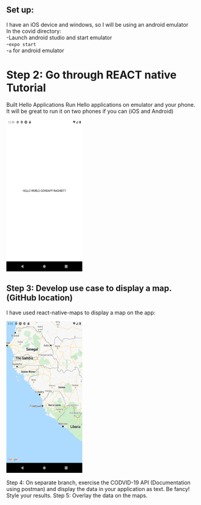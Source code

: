 ## Set up:
I have an iOS device and windows, so I will be using an android emulator  
In the covid directory:  
-Launch android studio and start emulator  
-`expo start`  
-`a`  for android emulator  





# Step 2:  Go through REACT native Tutorial
Built Hello Applications
Run Hello applications on emulator and your phone.
It will be great to run it on two phones if you can (iOS and Android)

<img src="https://github.com/BUEC500C1/codvid-app-rachidtt/blob/master/images/helloscreenshot.png" width="200" height="400" />

## Step 3:  Develop use case to display a map.  (GitHub location)

I have used react-native-maps to display a map on the app:


<img src="https://github.com/BUEC500C1/codvid-app-rachidtt/blob/master/images/mapscreenshot.png" width="200" height="400" />



Step 4:  On separate branch, exercise the CODVID-19 API (Documentation using postman) and display the data in your application as text.  Be fancy!  Style your results.
Step 5:  Overlay the data on the maps.
